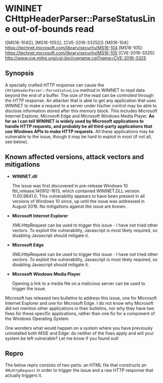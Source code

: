 WININET CHttpHeaderParser::ParseStatusLine out-of-bounds read
=============================================================
([MS16-104][], [MS16-105][], [CVE-2016-3325][])
[MS16-104]: https://technet.microsoft.com/library/security/MS16-104
[MS16-105]: https://technet.microsoft.com/library/security/MS16-105
[CVE-2016-3325]: http://www.cve.mitre.org/cgi-bin/cvename.cgi?name=CVE-2016-3325

Synopsis
--------
A specially crafted HTTP response can cause the
`CHttpHeaderParser::ParseStatusLine` method in WININET to read data beyond the
end of a buffer. The size of the read can be controlled through the HTTP
response. An attacker that is able to get any application that uses WININET to
make a request to a server under his/her control may be able to disclose
information stored after this memory block. This includes Microsoft Internet
Explorer, Microsoft Edge and Microsoft Windows Media Player. **As far as I can
tell WININET is widely used by Microsoft applications to handle HTTP requests,
and probably be all third-party applications that use Windows APIs to make HTTP
requests.** All these applications may be vulnerable to the issue, though it
may be hard to exploit in most (if not all, see below). 

Known affected versions, attack vectors and mitigations
-------------------------------------------------------
* **WININET.dll**

  The issue was first discovered in pre-release Windows 10
  fbl_release.140912-1613, which contained WININET.DLL version 11.00.9841.0.
  This vulnerability appears to have been present in all versions of Windows
  10 since, up until the issue was addressed in August 2016.
  No mitigations against the issue are known.

* **Microsoft Internet Explorer**
  
  XMLHttpRequest can be used to trigger this issue - I have not tried other
  vectors. To exploit the vulnerability, Javascript is most likely required, so
  disabling Javascript should mitigate it.

* **Microsoft Edge**
  
  XMLHttpRequest can be used to trigger this issue - I have not tried other
  vectors. To exploit the vulnerability, Javascript is most likely required, so
  disabling Javascript should mitigate it.

* **Microsoft Windows Media Player**

  Opening a link to a media file on a malicious server can be used to trigger
  the issue.

Microsoft has released two bulletins to address this issue, one for Microsoft
Internet Explorer and one for Microsoft Edge. I do not know why Microsoft did
not mention other applications in their bulletins, nor why they have two fixes
for these specific applications, rather than one fix for a component of the
Windows Operating System.

One wonders what would happen on a system where you have previously
uninstalled both MSIE and Edge: do neither of the fixes apply and will your
system be left vulnerable? Let me know if you found out!

Repro
-----
The below repro consists of two parts: an HTML file that constructs an
`XMLHttpRequest` in order to trigger the issue and a raw HTTP response that
actually triggers it.